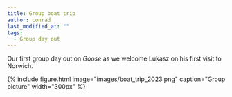 ```yaml
---
title: Group boat trip
author: conrad
last_modified_at: ""
tags:
  - Group day out
---
```

<!-- excerpt start -->
Our first group day out on *Goose* as we welcome Lukasz on his first visit to Norwich.

<!-- excerpt end -->

{%
  include figure.html
  image="images/boat_trip_2023.png"
  caption="Group picture"
  width="300px"
%}
